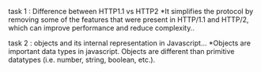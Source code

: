 task 1 :  Difference between HTTP1.1 vs HTTP2
*It simplifies the protocol by removing some of the features that were present 
in HTTP/1.1 and HTTP/2, which can improve performance and reduce complexity..

task 2 : objects and its internal representation in Javascript...
*Objects are important data types in javascript. 
 Objects are different than primitive datatypes (i.e. number, string, boolean, etc.).

